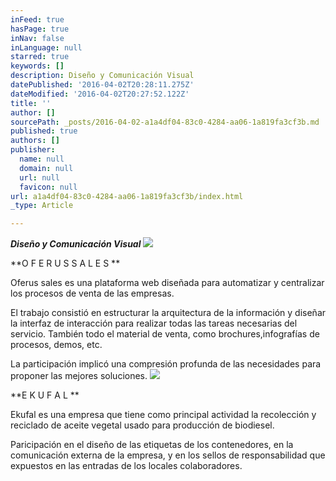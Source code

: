 ```yaml
---
inFeed: true
hasPage: true
inNav: false
inLanguage: null
starred: true
keywords: []
description: Diseño y Comunicación Visual
datePublished: '2016-04-02T20:28:11.275Z'
dateModified: '2016-04-02T20:27:52.122Z'
title: ''
author: []
sourcePath: _posts/2016-04-02-a1a4df04-83c0-4284-aa06-1a819fa3cf3b.md
published: true
authors: []
publisher:
  name: null
  domain: null
  url: null
  favicon: null
url: a1a4df04-83c0-4284-aa06-1a819fa3cf3b/index.html
_type: Article

---
```

_**Diseño y Comunicación Visual**_
![](https://the-grid-user-content.s3-us-west-2.amazonaws.com/0779b3da-d2d7-4263-9aaa-97d0b601102d.jpg)

**O F E R U S  S A L E S **

Oferus sales es una plataforma web diseñada para automatizar y centralizar los procesos de venta de las empresas. 

El trabajo consistió en estructurar la arquitectura de la información y diseñar la interfaz de interacción para realizar todas las tareas necesarias del servicio. También todo el material de venta, como brochures,infografías de procesos, demos, etc.

La participación implicó una compresión profunda de las necesidades para proponer las mejores soluciones. ![](https://the-grid-user-content.s3-us-west-2.amazonaws.com/90d8af0f-3261-406f-8190-9f68ae813690.jpg)

  
**E K U F A L **

Ekufal es una empresa que tiene como principal actividad la recolección y reciclado de aceite vegetal usado para producción de biodiesel. 

Paricipación en el diseño de las etiquetas de los contenedores, en la comunicación externa de la empresa, y en los sellos de responsabilidad que expuestos en las entradas de los locales colaboradores.
